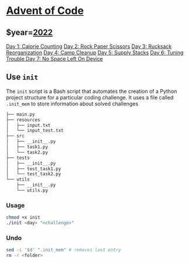 # [Advent of Code](https://adventofcode.com/)

## $year=[2022](https://adventofcode.com/2022)
[Day 1: Calorie Counting](https://adventofcode.com/2022/day/1) 
[Day 2: Rock Paper Scissors](https://adventofcode.com/2022/day/2)
[Day 3: Rucksack Reorganization](https://adventofcode.com/2022/day/3)
[Day 4: Camp Cleanup](https://adventofcode.com/2022/day/4)
[Day 5: Supply Stacks](https://adventofcode.com/2022/day/5)
[Day 6: Tuning Trouble ](https://adventofcode.com/2022/day/6)
[Day 7: No Space Left On Device](https://adventofcode.com/2022/day/7)

## Use `init`

The `init` script is a Bash script that automates the creation of a Python project structure for a particular coding challenge. It uses a file called `.init_mem` to store information about solved challenges
```bash
├── main.py
├── resources
│   ├── input.txt
│   └── input_test.txt
├── src
│   ├── __init__.py
│   ├── task1.py
│   └── task2.py
├── tests
│   ├── __init__.py
│   ├── test_task1.py
│   └── test_task2.py
└── utils
    ├── __init__.py
    └── utils.py
```
### Usage
```bash
chmod +x init
./init <day> "<challenge>"
```
### Undo
```bash
sed -i '$d' ".init_mem" # removes last entry
rm -r <folder>
```

